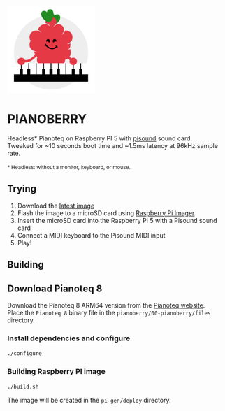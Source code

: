 <img src="assets/logo.svg" width="200" height="200" />

PIANOBERRY
==========


Headless* Pianoteq on Raspberry PI 5 with [pisound](https://blokas.io/pisound/) sound card.  
Tweaked for ~10 seconds boot time and ~1.5ms latency at 96kHz sample rate.

<small>* Headless: without a monitor, keyboard, or mouse.</small>

## Trying

1. Download the [latest image](https://github.com/elektrofon/pianoberry/releases/latest)
2. Flash the image to a microSD card using [Raspberry Pi Imager](https://www.raspberrypi.org/software/)
3. Insert the microSD card into the Raspberry PI 5 with a Pisound sound card
4. Connect a MIDI keyboard to the Pisound MIDI input
5. Play!

## Building

## Download Pianoteq 8

Download the Pianoteq 8 ARM64 version from the [Pianoteq website](https://www.pianoteq.com/download).  
Place the `Pianoteq 8` binary file in the `pianoberry/00-pianoberry/files` directory.

### Install dependencies and configure

```bash
./configure
```

### Building Raspberry PI image

```bash
./build.sh
```

The image will be created in the `pi-gen/deploy` directory.
